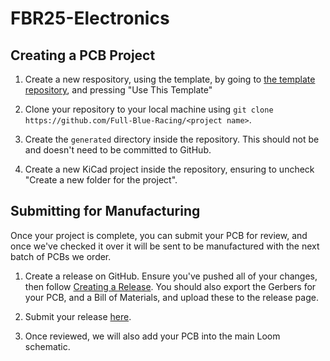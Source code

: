 # FBR25-Electronics

## Creating a PCB Project

1. Create a new respository, using the template, by going to [the template repository](https://github.com/Full-Blue-Racing/ElectronicsProjectTemplate), and pressing "Use This Template"

2. Clone your repository to your local machine using `git clone https://github.com/Full-Blue-Racing/<project name>`.

3. Create the `generated` directory inside the repository. This should not be and doesn't need to be committed to GitHub.

4. Create a new KiCad project inside the repository, ensuring to uncheck "Create a new folder for the project".

## Submitting for Manufacturing

Once your project is complete, you can submit your PCB for review, and once we've checked it over it will be sent to be manufactured with the next batch of PCBs we order.

1. Create a release on GitHub.
   Ensure you've pushed all of your changes, then follow [Creating a Release](https://docs.github.com/en/repositories/releasing-projects-on-github/managing-releases-in-a-repository#creating-a-release).
   You should also export the Gerbers for your PCB, and a Bill of Materials, and upload these to the release page.

2. Submit your release [here](https://forms.gle/mBnbXawvQiZjMk937).

3. Once reviewed, we will also add your PCB into the main Loom schematic.

